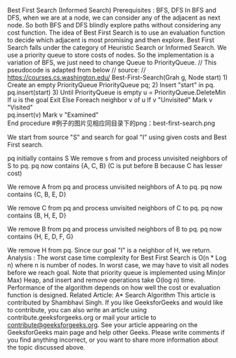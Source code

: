 Best First Search (Informed Search)
Prerequisites : BFS, DFS
In BFS and DFS, when we are at a node, we can consider any of the adjacent as next node. So both BFS and DFS blindly explore paths without considering any cost function. The idea of Best First Search is to use an evaluation function to decide which adjacent is most promising and then explore. Best First Search falls under the category of Heuristic Search or Informed Search. 
We use a priority queue to store costs of nodes. So the implementation is a variation of BFS, we just need to change Queue to PriorityQueue.
// This pseudocode is adapted from below 
// source:
// https://courses.cs.washington.edu/
Best-First-Search(Grah g, Node start)
    1) Create an empty PriorityQueue
       PriorityQueue pq;
    2) Insert "start" in pq.
       pq.insert(start)
    3) Until PriorityQueue is empty
          u = PriorityQueue.DeleteMin
          If u is the goal
             Exit
          Else
             Foreach neighbor v of u
                If v "Unvisited"
                    Mark v "Visited"                    
                    pq.insert(v)
             Mark v "Examined"                    
End procedure
#例子的图片见相应同目录下的png：best-first-search.png

We start from source "S" and search for
goal "I" using given costs and Best
First search.

pq initially contains S
We remove s from and process unvisited
neighbors of S to pq.
pq now contains {A, C, B} (C is put
before B because C has lesser cost)

We remove A from pq and process unvisited
neighbors of A to pq.
pq now contains {C, B, E, D}

We remove C from pq and process unvisited
neighbors of C to pq.
pq now contains {B, H, E, D}

We remove B from pq and process unvisited
neighbors of B to pq.
pq now contains {H, E, D, F, G}

We remove H from pq.  Since our goal
"I" is a neighbor of H, we return.
Analysis : 
The worst case time complexity for Best First Search is O(n * Log n) where n is number of nodes. In worst case, we may have to visit all nodes before we reach goal. Note that priority queue is implemented using Min(or Max) Heap, and insert and remove operations take O(log n) time.
Performance of the algorithm depends on how well the cost or evaluation function is designed.
Related Article:
A* Search Algorithm
This article is contributed by Shambhavi Singh. If you like GeeksforGeeks and would like to contribute, you can also write an article using contribute.geeksforgeeks.org or mail your article to contribute@geeksforgeeks.org. See your article appearing on the GeeksforGeeks main page and help other Geeks.
Please write comments if you find anything incorrect, or you want to share more information about the topic discussed above.